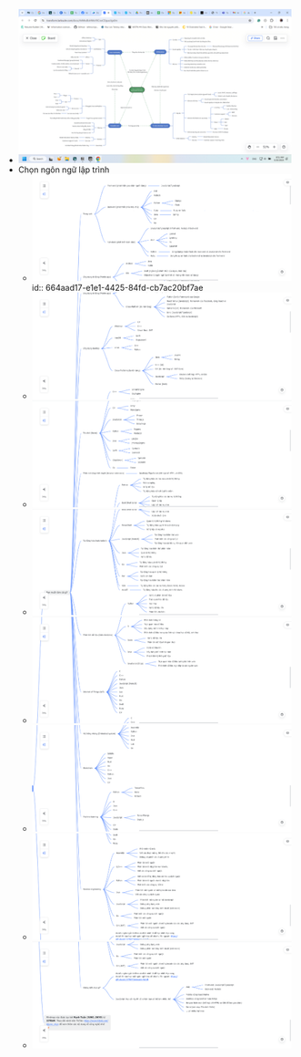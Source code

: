 - ![image.png](../assets/image_1716169890106_0.png)
- Chọn ngôn ngữ lập trình
	- ![image.png](../assets/image_1716170013077_0.png)
	  id:: 664aad17-e1e1-4425-84fd-cb7ac20bf7ae
	- ![image.png](../assets/image_1716170028243_0.png)
	- ![image.png](../assets/image_1716170056906_0.png)
	- ![image.png](../assets/image_1716170064657_0.png)
	- ![image.png](../assets/image_1716170081328_0.png)
	- ![image.png](../assets/image_1716170096112_0.png)
	- ![image.png](../assets/image_1716170117178_0.png)
	- ![image.png](../assets/image_1716170132443_0.png)